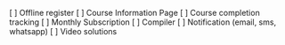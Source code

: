 [ ] Offline register
[ ] Course Information Page
[ ] Course completion tracking
[ ] Monthly Subscription
[ ] Compiler
[ ] Notification (email, sms, whatsapp)
[ ] Video solutions
